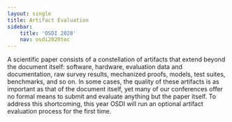 ```yaml
---
layout: single
title: Artifact Evaluation
sidebar:
    title: 'OSDI 2020'
    nav: osdi2020toc
---
```


A scientific paper consists of a constellation of artifacts that extend beyond the document itself:
software, hardware, evaluation data and documentation, raw survey results, mechanized proofs,
models, test suites, benchmarks, and so on. In some cases, the quality of these artifacts is as
important as that of the document itself, yet many of our conferences offer no formal means to
submit and evaluate anything but the paper itself. To address this shortcoming, this year OSDI will
run an optional artifact evaluation process for the first time.
